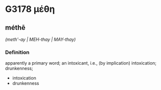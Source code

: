 # G3178 μέθη

## méthē

_(meth'-ay | MEH-thay | MAY-thay)_

### Definition

apparently a primary word; an intoxicant, i.e., (by implication) intoxication; drunkenness; 

- intoxication
- drunkenness
